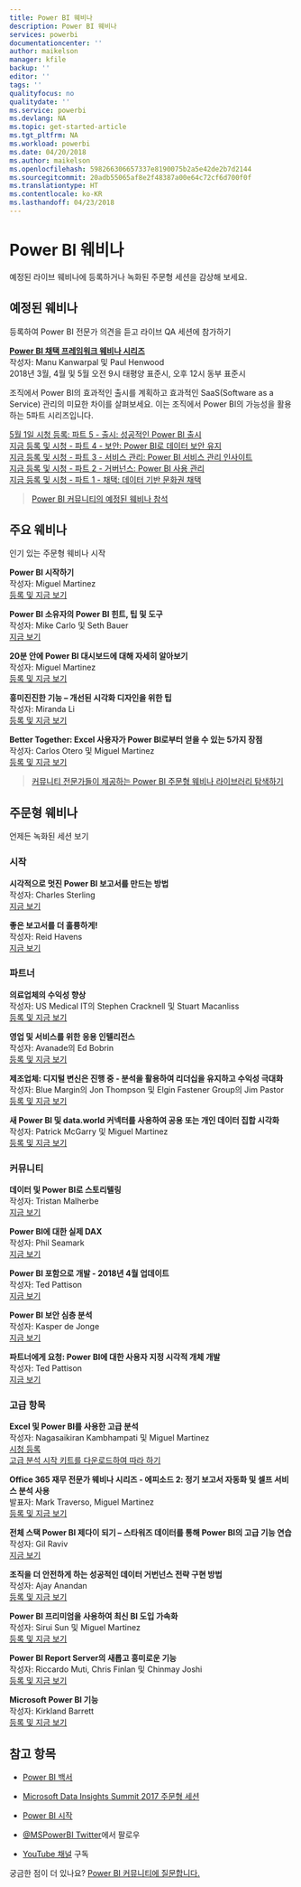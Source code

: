 ```yaml
---
title: Power BI 웨비나
description: Power BI 웨비나
services: powerbi
documentationcenter: ''
author: maikelson
manager: kfile
backup: ''
editor: ''
tags: ''
qualityfocus: no
qualitydate: ''
ms.service: powerbi
ms.devlang: NA
ms.topic: get-started-article
ms.tgt_pltfrm: NA
ms.workload: powerbi
ms.date: 04/20/2018
ms.author: maikelson
ms.openlocfilehash: 598266306657337e8190075b2a5e42de2b7d2144
ms.sourcegitcommit: 20adb55065af8e2f48387a00e64c72cf6d700f0f
ms.translationtype: HT
ms.contentlocale: ko-KR
ms.lasthandoff: 04/23/2018
---
```

# <a name="power-bi-webinars"></a>Power BI 웨비나

예정된 라이브 웨비나에 등록하거나 녹화된 주문형 세션을 감상해 보세요.

## <a name="upcoming-webinars"></a>예정된 웨비나

등록하여 Power BI 전문가 의견을 듣고 라이브 QA 세션에 참가하기

**[Power BI 채택 프레임워크 웨비나 시리즈](https://info.microsoft.com/ww-landing-powerbi-adoption-framework-series.html?Is=Website)**
<br>작성자: Manu Kanwarpal 및 Paul Henwood
<br>2018년 3월, 4월 및 5월 오전 9시 태평양 표준시, 오후 12시 동부 표준시

조직에서 Power BI의 효과적인 출시를 계획하고 효과적인 SaaS(Software as a Service) 관리의 미묘한 차이를 살펴보세요. 이는 조직에서 Power BI의 가능성을 활용하는 5파트 시리즈입니다.

[5월 1일 시청 등록: 파트 5 - 출시: 성공적인 Power BI 출시](https://info.microsoft.com/ww-landing-powerbi-adoption-part5-rollout.html?Is=Website)
<br>[지금 등록 및 시청 - 파트 4 - 보안: Power BI로 데이터 보안 유지](https://info.microsoft.com/ww-landing-pbi-adoption-framework-part4.html?Is=Website)
<br>[지금 등록 및 시청 - 파트 3 - 서비스 관리: Power BI 서비스 관리 인사이트](https://info.microsoft.com/ww-landing-pbi-adoption-framework-part3.html?Is=Website)
<br>[지금 등록 및 시청 - 파트 2 - 거버넌스: Power BI 사용 관리](https://info.microsoft.com/ww-ondemand-powerbi-governance.html?Is=Website)
<br>[지금 등록 및 시청 - 파트 1 - 채택: 데이터 기반 문화권 채택](https://info.microsoft.com/ww-landing-powerbi-adoption-ondemand.html?Is=Website)

>[Power BI 커뮤니티의 예정된 웨비나 참석](https://powerbi.microsoft.com/en-us/blog/tag/community-webinar?Is=Website)

## <a name="featured-webinars"></a>주요 웨비나

인기 있는 주문형 웨비나 시작

**Power BI 시작하기**
<br>작성자: Miguel Martinez
<br>[등록 및 지금 보기](https://info.microsoft.com/getting-started-with-power-bi-ondemand.html?Is=Website)

**Power BI 소유자의 Power BI 힌트, 팁 및 도구**
<br>작성자: Mike Carlo 및 Seth Bauer
<br>[지금 보기](https://www.youtube.com/watch?v=fnj1_e3HXow)

**20분 안에 Power BI 대시보드에 대해 자세히 알아보기**
<br>작성자: Miguel Martinez
<br>[등록 및 지금 보기](https://info.microsoft.com/powerbi-dashboard-in-20-min.html?Is=Website)

**흥미진진한 기능 – 개선된 시각화 디자인을 위한 팁**
<br>작성자: Miranda Li
<br>[등록 및 지금 보기](https://info.microsoft.com/ww-landing-powerbi-tips-for-better-visualization-design.html?Is=Website)

**Better Together: Excel 사용자가 Power BI로부터 얻을 수 있는 5가지 장점**
<br>작성자: Carlos Otero 및 Miguel Martinez
<br>[등록 및 지금 보기](https://info.microsoft.com/excel-powerbi-better-together.html?Is=Website)

>[커뮤니티 전문가들이 제공하는 Power BI 주문형 웨비나 라이브러리 탐색하기](https://community.powerbi.com/t5/Webinars-and-Video-Gallery/bd-p/VideoTipsTricks?filter=webinars&featured=yes&Is=Website)

## <a name="on-demand-webinars"></a>주문형 웨비나

언제든 녹화된 세션 보기

### <a name="getting-started"></a>시작

**시각적으로 멋진 Power BI 보고서를 만드는 방법**
<br>작성자: Charles Sterling
<br>[지금 보기](https://community.powerbi.com/t5/Webinars-and-Video-Gallery/5-3-17-Webinar-How-to-Design-Visually-Stunning-Power-BI-Reports/m-p/168204?Is=Website)

**좋은 보고서를 더 훌륭하게!**
<br>작성자: Reid Havens
<br>[지금 보기](https://community.powerbi.com/t5/Webinars-and-Video-Gallery/Power-BI-Transforming-A-Report-From-Good-to-GREAT/m-p/315119?Is=Website)

### <a name="partners"></a>파트너 ###

**의료업체의 수익성 향상**
<br>작성자: US Medical IT의 Stephen Cracknell 및 Stuart Macanliss
<br>[등록 및 지금 보기](https://info.microsoft.com/improving-profitability-in-healthcare.html?Is=Website)

**영업 및 서비스를 위한 응용 인텔리전스**
<br>작성자: Avanade의 Ed Bobrin
<br>[등록 및 지금 보기](https://info.microsoft.com/applied-intelligence-for-sales-service.html?Is=Website)

**제조업체: 디지털 변신은 진행 중 - 분석을 활용하여 리더십을 유지하고 수익성 극대화**
<br>작성자: Blue Margin의 Jon Thompson 및 Elgin Fastener Group의 Jim Pastor
<br>[등록 및 지금 보기](https://info.microsoft.com/digital-transformation-in-manufacturing.html?Is=Website)

**새 Power BI 및 data.world 커넥터를 사용하여 공용 또는 개인 데이터 집합 시각화**
<br>작성자: Patrick McGarry 및 Miguel Martinez
<br>[등록 및 지금 보기](https://info.microsoft.com/data-world-connector-powerbi.html?Is=Website)

### <a name="community"></a>커뮤니티 ###

**데이터 및 Power BI로 스토리텔링**
<br>작성자: Tristan Malherbe
<br>[지금 보기](https://www.youtube.com/watch?v=egk0suekwHo)

**Power BI에 대한 실제 DAX**
<br>작성자: Phil Seamark
<br>[지금 보기](https://www.youtube.com/watch?v=1fGfqzS37qs)

**Power BI 포함으로 개발 - 2018년 4월 업데이트**
<br>작성자: Ted Pattison
<br>[지금 보기](https://www.youtube.com/watch?v=swnGlrRy588)

**Power BI 보안 심층 분석**
<br>작성자: Kasper de Jonge
<br>[지금 보기](https://community.powerbi.com/t5/Webinars-and-Video-Gallery/5-23-2017-Power-BI-security-deep-dive-by-Kasper-de-Jonge/m-p/161476?Is=Website)

**파트너에게 요청: Power BI에 대한 사용자 지정 시각적 개체 개발**
<br>작성자: Ted Pattison
<br>[지금 보기](https://community.powerbi.com/t5/Webinars-and-Video-Gallery/Ask-a-Partner-Developing-Custom-Visuals-for-Power-BI/m-p/150368?Is=Website)

### <a name="advanced-topics"></a>고급 항목 ###

**Excel 및 Power BI를 사용한 고급 분석**
<br>작성자: Nagasaikiran Kambhampati 및 Miguel Martinez
<br>[시청 등록](https://info.microsoft.com/ww-landing-advanced-analytics-excel-powerbi.html?Is=Website)
<br>[고급 분석 시작 키트를 다운로드하여 따라 하기](https://aka.ms/pbiaawebinar)

**Office 365 재무 전문가 웨비나 시리즈 - 에피소드 2: 정기 보고서 자동화 및 셀프 서비스 분석 사용**
<br>발표자: Mark Traverso, Miguel Martinez
<br>[등록 및 지금 보기](https://aka.ms/Office365FinanceProsPBI)

**전체 스택 Power BI 제다이 되기 – 스타워즈 데이터를 통해 Power BI의 고급 기능 연습**
<br>작성자: Gil Raviv
<br>[지금 보기](https://www.youtube.com/watch?v=r0Qk5V8dvgg)

**조직을 더 안전하게 하는 성공적인 데이터 거번넌스 전략 구현 방법**
<br>작성자: Ajay Anandan
<br>[등록 및 지금 보기](https://info.microsoft.com/powerbi-data-governance-strategy-ondemand.html?Is=Website)

**Power BI 프리미엄을 사용하여 최신 BI 도입 가속화**
<br>작성자: Sirui Sun 및 Miguel Martinez
<br>[등록 및 지금 보기](https://info.microsoft.com/powerbi-premium-webinar-ondemand.html?Is=Website)

**Power BI Report Server의 새롭고 흥미로운 기능**
<br>작성자: Riccardo Muti, Chris Finlan 및 Chinmay Joshi
<br>[등록 및 지금 보기](https://info.microsoft.com/whats-new-powerbi-report-server.html?Is=Website)

**Microsoft Power BI 기능**
<br>작성자: Kirkland Barrett
<br>[등록 및 지금 보기](https://info.microsoft.com/US-PowerBI-WBNR-FY17-11Nov-29-BIATMIcrosoft274828_01Registration-ForminBody.html?Is=Website)

## <a name="see-also"></a>참고 항목

- [Power BI 백서](whitepapers.md)

- [Microsoft Data Insights Summit 2017 주문형 세션](https://community.powerbi.com/t5/Data-Insights-Summit-2017-On/bd-p/DataInsightsSummit2017OnDemand?Is=Website)

- [Power BI 시작](service-get-started.md)

- [@MSPowerBI Twitter](https://twitter.com/mspowerbi)에서 팔로우

- [YouTube 채널](https://www.youtube.com/mspowerbi) 구독

궁금한 점이 더 있나요? [Power BI 커뮤니티에 질문합니다.](https://community.powerbi.com/)
